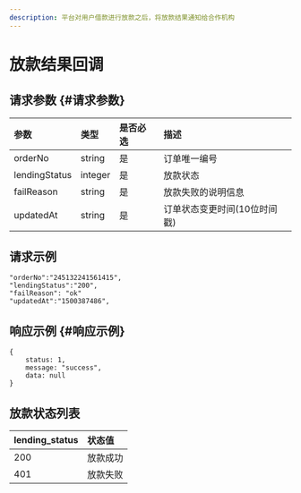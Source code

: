```yaml
---
description: 平台对用户借款进行放款之后，将放款结果通知给合作机构
---
```


# 放款结果回调

## 请求参数 {#请求参数}

| 参数 | 类型 | 是否必选 | 描述 |
| :--- | :--- | :--- | :--- |
| orderNo | string | 是 | 订单唯一编号 |
| lendingStatus | integer | 是 | 放款状态 |
| failReason | string | 是 | 放款失败的说明信息 |
| updatedAt | string | 是 | 订单状态变更时间\(10位时间戳\) |

## 请求示例

```text
"orderNo":"245132241561415",
"lendingStatus":"200",
"failReason": "ok"
"updatedAt":"1500387486",
```

## 响应示例 {#响应示例}

```text
{
    status: 1,
    message: "success",
    data: null
}
```

## 放款状态列表

| lending\_status | 状态值 |
| :--- | :--- |
| 200 | 放款成功 |
| 401 | 放款失败 |

